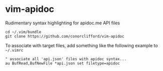 # vim-apidoc
Rudimentary syntax highlighting for apidoc.me API files

```
cd ~/.vim/bundle
git clone https://github.com/conorclifford/vim-apidoc

```

To associate with target files, add something like the following example to `~/.vimrc`

```
" associate all 'api.json' files with apidoc syntax...
au BufRead,BufNewFile *api.json set filetype=apidoc
```
